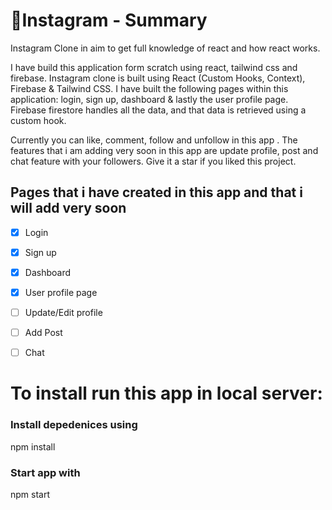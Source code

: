 # 📣Instagram - Summary
Instagram Clone in aim to get full knowledge of react and how react works.

I have build this application form scratch using react, tailwind css and firebase. Instagram clone is built using React (Custom Hooks, Context), Firebase & Tailwind CSS. I have built the following pages within this application: login, sign up, dashboard & lastly the user profile page. Firebase firestore handles all the data, and that data is retrieved using a custom hook.

Currently you can like, comment, follow and unfollow in this app . The features that i am adding very soon in this app are update profile, post and chat feature with your followers. Give it a star if you liked this project.

## Pages that i have created in this app and that i will add very soon
- [x] Login
- [x] Sign up
- [x] Dashboard
- [x] User profile page
- [ ] Update/Edit profile
- [ ] Add Post
- [ ] Chat


# To install run this app in local server:

<h3 align="left">Install depedenices using</h3>
<p align="left">npm install</p>

<h3 align="left">Start app with</h3>
<p align="left">npm start</p>
